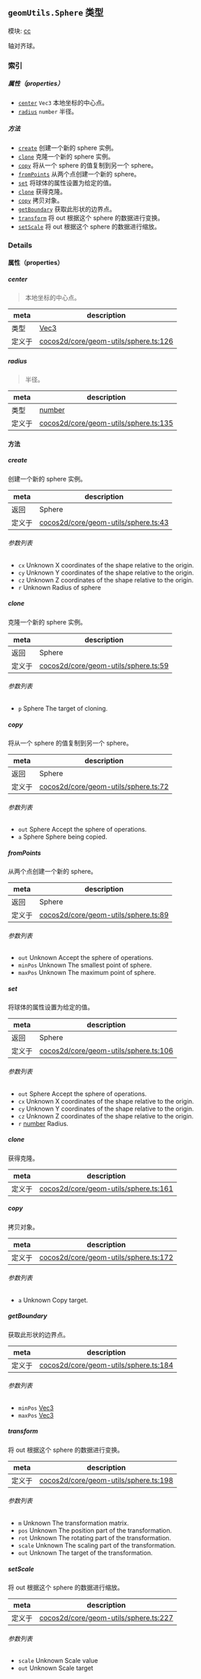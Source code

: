 ## `geomUtils.Sphere` 类型



模块: [cc](../modules/cc.md)


轴对齐球。



### 索引

##### 属性（properties）

  - [`center`](#center) `Vec3` 本地坐标的中心点。
  - [`radius`](#radius) `number` 半径。



##### 方法

  - [`create`](#create) 创建一个新的 sphere 实例。
  - [`clone`](#clone) 克隆一个新的 sphere 实例。
  - [`copy`](#copy) 将从一个 sphere 的值复制到另一个 sphere。
  - [`fromPoints`](#frompoints) 从两个点创建一个新的 sphere。
  - [`set`](#set) 将球体的属性设置为给定的值。
  - [`clone`](#clone) 获得克隆。
  - [`copy`](#copy) 拷贝对象。
  - [`getBoundary`](#getboundary) 获取此形状的边界点。
  - [`transform`](#transform) 将 out 根据这个 sphere 的数据进行变换。
  - [`setScale`](#setscale) 将 out 根据这个 sphere 的数据进行缩放。



### Details


#### 属性（properties）


##### center

> 本地坐标的中心点。

| meta | description |
|------|-------------|
| 类型 | <a href="../classes/Vec3.html" class="crosslink">Vec3</a> |
| 定义于 | [cocos2d/core/geom-utils/sphere.ts:126](https://github.com/cocos-creator/engine/blob/f120e67a8e229233f15e46cc51536723de44fd94/cocos2d/core/geom-utils/sphere.ts#L126) |



##### radius

> 半径。

| meta | description |
|------|-------------|
| 类型 | <a href="https://developer.mozilla.org/en/JavaScript/Reference/Global_Objects/Number" class="crosslink external" target="_blank">number</a> |
| 定义于 | [cocos2d/core/geom-utils/sphere.ts:135](https://github.com/cocos-creator/engine/blob/f120e67a8e229233f15e46cc51536723de44fd94/cocos2d/core/geom-utils/sphere.ts#L135) |






<!-- Method Block -->
#### 方法


##### create

创建一个新的 sphere 实例。

| meta | description |
|------|-------------|
| 返回 | Sphere 
| 定义于 | [cocos2d/core/geom-utils/sphere.ts:43](https://github.com/cocos-creator/engine/blob/f120e67a8e229233f15e46cc51536723de44fd94/cocos2d/core/geom-utils/sphere.ts#L43) |

###### 参数列表
- `cx` Unknown X coordinates of the shape relative to the origin.
- `cy` Unknown Y coordinates of the shape relative to the origin.
- `cz` Unknown Z coordinates of the shape relative to the origin.
- `r` Unknown Radius of sphere


##### clone

克隆一个新的 sphere 实例。

| meta | description |
|------|-------------|
| 返回 | Sphere 
| 定义于 | [cocos2d/core/geom-utils/sphere.ts:59](https://github.com/cocos-creator/engine/blob/f120e67a8e229233f15e46cc51536723de44fd94/cocos2d/core/geom-utils/sphere.ts#L59) |

###### 参数列表
- `p` Sphere The target of cloning.


##### copy

将从一个 sphere 的值复制到另一个 sphere。

| meta | description |
|------|-------------|
| 返回 | Sphere 
| 定义于 | [cocos2d/core/geom-utils/sphere.ts:72](https://github.com/cocos-creator/engine/blob/f120e67a8e229233f15e46cc51536723de44fd94/cocos2d/core/geom-utils/sphere.ts#L72) |

###### 参数列表
- `out` Sphere Accept the sphere of operations.
- `a` Sphere Sphere being copied.


##### fromPoints

从两个点创建一个新的 sphere。

| meta | description |
|------|-------------|
| 返回 | Sphere 
| 定义于 | [cocos2d/core/geom-utils/sphere.ts:89](https://github.com/cocos-creator/engine/blob/f120e67a8e229233f15e46cc51536723de44fd94/cocos2d/core/geom-utils/sphere.ts#L89) |

###### 参数列表
- `out` Unknown Accept the sphere of operations.
- `minPos` Unknown The smallest point of sphere.
- `maxPos` Unknown The maximum point of sphere.


##### set

将球体的属性设置为给定的值。

| meta | description |
|------|-------------|
| 返回 | Sphere 
| 定义于 | [cocos2d/core/geom-utils/sphere.ts:106](https://github.com/cocos-creator/engine/blob/f120e67a8e229233f15e46cc51536723de44fd94/cocos2d/core/geom-utils/sphere.ts#L106) |

###### 参数列表
- `out` Sphere Accept the sphere of operations.
- `cx` Unknown X coordinates of the shape relative to the origin.
- `cy` Unknown Y coordinates of the shape relative to the origin.
- `cz` Unknown Z coordinates of the shape relative to the origin.
- `r` <a href="https://developer.mozilla.org/en/JavaScript/Reference/Global_Objects/Number" class="crosslink external" target="_blank">number</a> Radius.


##### clone

获得克隆。

| meta | description |
|------|-------------|
| 定义于 | [cocos2d/core/geom-utils/sphere.ts:161](https://github.com/cocos-creator/engine/blob/f120e67a8e229233f15e46cc51536723de44fd94/cocos2d/core/geom-utils/sphere.ts#L161) |



##### copy

拷贝对象。

| meta | description |
|------|-------------|
| 定义于 | [cocos2d/core/geom-utils/sphere.ts:172](https://github.com/cocos-creator/engine/blob/f120e67a8e229233f15e46cc51536723de44fd94/cocos2d/core/geom-utils/sphere.ts#L172) |

###### 参数列表
- `a` Unknown Copy target.


##### getBoundary

获取此形状的边界点。

| meta | description |
|------|-------------|
| 定义于 | [cocos2d/core/geom-utils/sphere.ts:184](https://github.com/cocos-creator/engine/blob/f120e67a8e229233f15e46cc51536723de44fd94/cocos2d/core/geom-utils/sphere.ts#L184) |

###### 参数列表
- `minPos` <a href="../classes/Vec3.html" class="crosslink">Vec3</a> 
- `maxPos` <a href="../classes/Vec3.html" class="crosslink">Vec3</a> 


##### transform

将 out 根据这个 sphere 的数据进行变换。

| meta | description |
|------|-------------|
| 定义于 | [cocos2d/core/geom-utils/sphere.ts:198](https://github.com/cocos-creator/engine/blob/f120e67a8e229233f15e46cc51536723de44fd94/cocos2d/core/geom-utils/sphere.ts#L198) |

###### 参数列表
- `m` Unknown The transformation matrix.
- `pos` Unknown The position part of the transformation.
- `rot` Unknown The rotating part of the transformation.
- `scale` Unknown The scaling part of the transformation.
- `out` Unknown The target of the transformation.


##### setScale

将 out 根据这个 sphere 的数据进行缩放。

| meta | description |
|------|-------------|
| 定义于 | [cocos2d/core/geom-utils/sphere.ts:227](https://github.com/cocos-creator/engine/blob/f120e67a8e229233f15e46cc51536723de44fd94/cocos2d/core/geom-utils/sphere.ts#L227) |

###### 参数列表
- `scale` Unknown Scale value
- `out` Unknown Scale target



